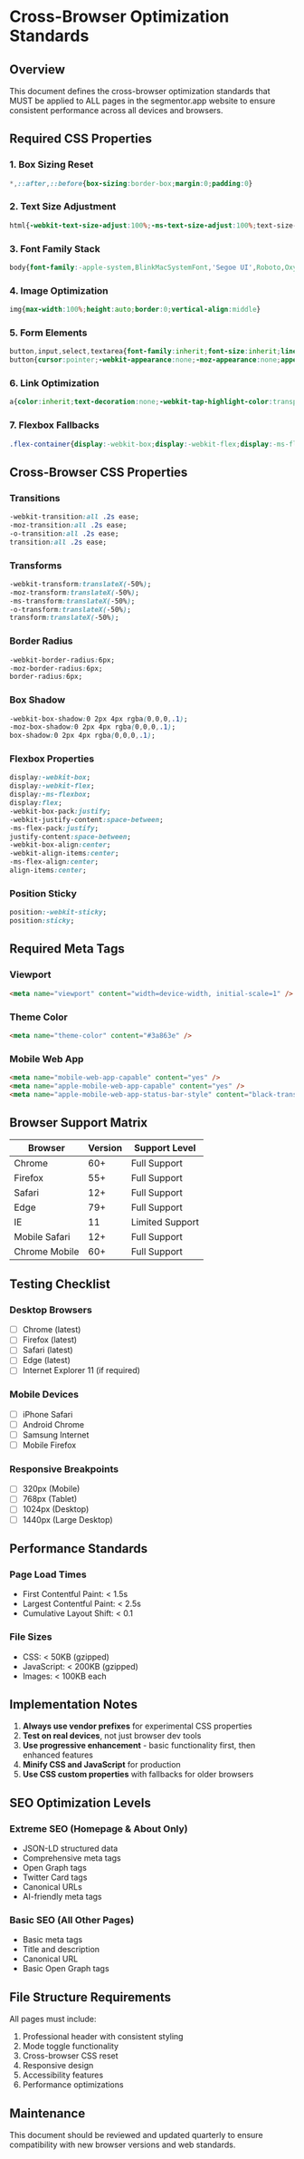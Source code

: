 # Cross-Browser Optimization Standards

## Overview
This document defines the cross-browser optimization standards that MUST be applied to ALL pages in the segmentor.app website to ensure consistent performance across all devices and browsers.

## Required CSS Properties

### 1. Box Sizing Reset
```css
*,::after,::before{box-sizing:border-box;margin:0;padding:0}
```

### 2. Text Size Adjustment
```css
html{-webkit-text-size-adjust:100%;-ms-text-size-adjust:100%;text-size-adjust:100%;-webkit-font-smoothing:antialiased;-moz-osx-font-smoothing:grayscale}
```

### 3. Font Family Stack
```css
body{font-family:-apple-system,BlinkMacSystemFont,'Segoe UI',Roboto,Oxygen,Ubuntu,Cantarell,'Fira Sans','Droid Sans','Helvetica Neue',sans-serif;line-height:1.6;-webkit-font-smoothing:antialiased;-moz-osx-font-smoothing:grayscale}
```

### 4. Image Optimization
```css
img{max-width:100%;height:auto;border:0;vertical-align:middle}
```

### 5. Form Elements
```css
button,input,select,textarea{font-family:inherit;font-size:inherit;line-height:inherit;margin:0}
button{cursor:pointer;-webkit-appearance:none;-moz-appearance:none;appearance:none;background:0 0;border:none;outline:0}
```

### 6. Link Optimization
```css
a{color:inherit;text-decoration:none;-webkit-tap-highlight-color:transparent}
```

### 7. Flexbox Fallbacks
```css
.flex-container{display:-webkit-box;display:-webkit-flex;display:-ms-flexbox;display:flex}
```

## Cross-Browser CSS Properties

### Transitions
```css
-webkit-transition:all .2s ease;
-moz-transition:all .2s ease;
-o-transition:all .2s ease;
transition:all .2s ease;
```

### Transforms
```css
-webkit-transform:translateX(-50%);
-moz-transform:translateX(-50%);
-ms-transform:translateX(-50%);
-o-transform:translateX(-50%);
transform:translateX(-50%);
```

### Border Radius
```css
-webkit-border-radius:6px;
-moz-border-radius:6px;
border-radius:6px;
```

### Box Shadow
```css
-webkit-box-shadow:0 2px 4px rgba(0,0,0,.1);
-moz-box-shadow:0 2px 4px rgba(0,0,0,.1);
box-shadow:0 2px 4px rgba(0,0,0,.1);
```

### Flexbox Properties
```css
display:-webkit-box;
display:-webkit-flex;
display:-ms-flexbox;
display:flex;
-webkit-box-pack:justify;
-webkit-justify-content:space-between;
-ms-flex-pack:justify;
justify-content:space-between;
-webkit-box-align:center;
-webkit-align-items:center;
-ms-flex-align:center;
align-items:center;
```

### Position Sticky
```css
position:-webkit-sticky;
position:sticky;
```

## Required Meta Tags

### Viewport
```html
<meta name="viewport" content="width=device-width, initial-scale=1" />
```

### Theme Color
```html
<meta name="theme-color" content="#3a863e" />
```

### Mobile Web App
```html
<meta name="mobile-web-app-capable" content="yes" />
<meta name="apple-mobile-web-app-capable" content="yes" />
<meta name="apple-mobile-web-app-status-bar-style" content="black-translucent" />
```

## Browser Support Matrix

| Browser | Version | Support Level |
|---------|---------|---------------|
| Chrome | 60+ | Full Support |
| Firefox | 55+ | Full Support |
| Safari | 12+ | Full Support |
| Edge | 79+ | Full Support |
| IE | 11 | Limited Support |
| Mobile Safari | 12+ | Full Support |
| Chrome Mobile | 60+ | Full Support |

## Testing Checklist

### Desktop Browsers
- [ ] Chrome (latest)
- [ ] Firefox (latest)
- [ ] Safari (latest)
- [ ] Edge (latest)
- [ ] Internet Explorer 11 (if required)

### Mobile Devices
- [ ] iPhone Safari
- [ ] Android Chrome
- [ ] Samsung Internet
- [ ] Mobile Firefox

### Responsive Breakpoints
- [ ] 320px (Mobile)
- [ ] 768px (Tablet)
- [ ] 1024px (Desktop)
- [ ] 1440px (Large Desktop)

## Performance Standards

### Page Load Times
- First Contentful Paint: < 1.5s
- Largest Contentful Paint: < 2.5s
- Cumulative Layout Shift: < 0.1

### File Sizes
- CSS: < 50KB (gzipped)
- JavaScript: < 200KB (gzipped)
- Images: < 100KB each

## Implementation Notes

1. **Always use vendor prefixes** for experimental CSS properties
2. **Test on real devices**, not just browser dev tools
3. **Use progressive enhancement** - basic functionality first, then enhanced features
4. **Minify CSS and JavaScript** for production
5. **Use CSS custom properties** with fallbacks for older browsers

## SEO Optimization Levels

### Extreme SEO (Homepage & About Only)
- JSON-LD structured data
- Comprehensive meta tags
- Open Graph tags
- Twitter Card tags
- Canonical URLs
- AI-friendly meta tags

### Basic SEO (All Other Pages)
- Basic meta tags
- Title and description
- Canonical URL
- Basic Open Graph tags

## File Structure Requirements

All pages must include:
1. Professional header with consistent styling
2. Mode toggle functionality
3. Cross-browser CSS reset
4. Responsive design
5. Accessibility features
6. Performance optimizations

## Maintenance

This document should be reviewed and updated quarterly to ensure compatibility with new browser versions and web standards.




